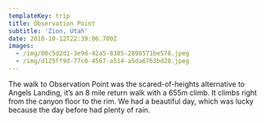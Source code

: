 ```yaml
---
templateKey: trip
title: Observation Point
subtitle: 'Zion, Utah'
date: 2018-10-12T22:39:06.700Z
images:
  - /img/00c5d2d1-3e9d-42a5-8385-2898571be578.jpeg
  - /img/d125ff9d-77c0-4567-a514-a5da6763bd20.jpeg
---
```

The walk to Observation Point was the scared-of-heights alternative to Angels Landing, it’s an 8 mile return walk with a 655m climb. It climbs right from the canyon floor to the rim. We had a beautiful day, which was lucky because the day before had plenty of rain.
